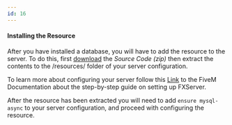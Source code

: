 ```yaml
---
id: 16
---
```

#### Installing the Resource

 After you have installed a database, you will have to add the resource to the server. To do this, first  [download](https://github.com/brouznouf/fivem-mysql-async/releases) the *Source Code (zip)* then extract the contents to the /resources/ folder of your server configuration.

To learn more about configuring your server follow this [Link](https://docs.fivem.net/docs/server-manual/setting-up-a-server/) to the FiveM Documentation about the step-by-step guide on setting up FXServer.

After the resource has been extracted you will need to add `ensure mysql-async` to your server configuration, and proceed with configuring the resource. 